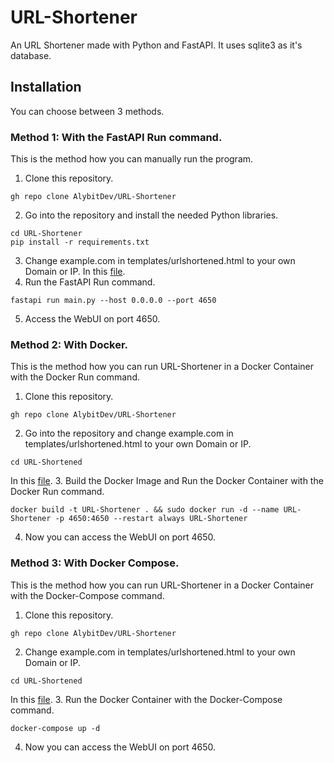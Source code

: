 # URL-Shortener
An URL Shortener made with Python and FastAPI. It uses sqlite3 as it's database.

## Installation
You can choose between 3 methods.

### Method 1: With the FastAPI Run command.
This is the method how you can manually run the program.

1. Clone this repository.
```
gh repo clone AlybitDev/URL-Shortener
```
2. Go into the repository and install the needed Python libraries.
```
cd URL-Shortener
pip install -r requirements.txt
```
3. Change example.com in templates/urlshortened.html to your own Domain or IP. In this [file](https://github.com/AlybitDev/URL-Shortener/blob/main/templates/urlshortened.html).
4. Run the FastAPI Run command.
```
fastapi run main.py --host 0.0.0.0 --port 4650
```
5. Access the WebUI on port 4650.

### Method 2: With Docker.
This is the method how you can run URL-Shortener in a Docker Container with the Docker Run command.

1. Clone this repository.
```
gh repo clone AlybitDev/URL-Shortener
```
2. Go into the repository and change example.com in templates/urlshortened.html to your own Domain or IP.<br>
```
cd URL-Shortened
```
In this [file](https://github.com/AlybitDev/URL-Shortener/blob/main/templates/urlshortened.html).
3. Build the Docker Image and Run the Docker Container with the Docker Run command.
```
docker build -t URL-Shortener . && sudo docker run -d --name URL-Shortener -p 4650:4650 --restart always URL-Shortener
```
4. Now you can access the WebUI on port 4650.

### Method 3: With Docker Compose.
This is the method how you can run URL-Shortener in a Docker Container with the Docker-Compose command.

1. Clone this repository.
```
gh repo clone AlybitDev/URL-Shortener
```
2. Change example.com in templates/urlshortened.html to your own Domain or IP.<br>
```
cd URL-Shortened
```
In this [file](https://github.com/AlybitDev/URL-Shortener/blob/main/templates/urlshortened.html).
3. Run the Docker Container with the Docker-Compose command.
```
docker-compose up -d
```
4. Now you can access the WebUI on port 4650.
